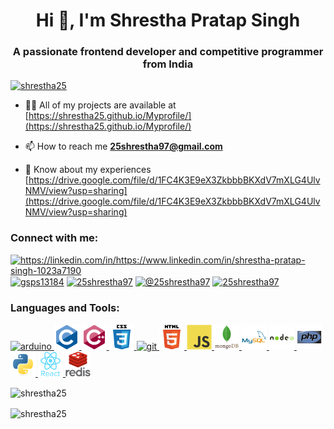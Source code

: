 <h1 align="center">Hi 👋, I'm Shrestha Pratap Singh</h1>
<h3 align="center">A passionate frontend developer and competitive programmer from India</h3>

<p align="left"> <a href="https://github.com/ryo-ma/github-profile-trophy"><img src="https://github-profile-trophy.vercel.app/?username=shrestha25" alt="shrestha25" /></a> </p>

- 👨‍💻 All of my projects are available at [https://shrestha25.github.io/Myprofile/](https://shrestha25.github.io/Myprofile/)

- 📫 How to reach me **25shrestha97@gmail.com**

- 📄 Know about my experiences [https://drive.google.com/file/d/1FC4K3E9eX3ZkbbbBKXdV7mXLG4UlvNMV/view?usp=sharing](https://drive.google.com/file/d/1FC4K3E9eX3ZkbbbBKXdV7mXLG4UlvNMV/view?usp=sharing)

<h3 align="left">Connect with me:</h3>
<p align="left">
<a href="https://linkedin.com/in/https://linkedin.com/in/https://www.linkedin.com/in/shrestha-pratap-singh-1023a7190" target="blank"><img align="center" src="https://raw.githubusercontent.com/rahuldkjain/github-profile-readme-generator/master/src/images/icons/Social/linked-in-alt.svg" alt="https://linkedin.com/in/https://www.linkedin.com/in/shrestha-pratap-singh-1023a7190" height="30" width="40" /></a>
<a href="https://www.codechef.com/users/gsps13184" target="blank"><img align="center" src="https://cdn.jsdelivr.net/npm/simple-icons@3.1.0/icons/codechef.svg" alt="gsps13184" height="30" width="40" /></a>
<a href="https://codeforces.com/profile/25shrestha97" target="blank"><img align="center" src="https://cdn.jsdelivr.net/npm/simple-icons@3.0.1/icons/codeforces.svg" alt="25shrestha97" height="30" width="40" /></a>
<a href="https://www.hackerearth.com/@25shrestha97" target="blank"><img align="center" src="https://raw.githubusercontent.com/rahuldkjain/github-profile-readme-generator/master/src/images/icons/Social/hackerearth.svg" alt="@25shrestha97" height="30" width="40" /></a>
<a href="https://auth.geeksforgeeks.org/user/25shrestha97" target="blank"><img align="center" src="https://raw.githubusercontent.com/rahuldkjain/github-profile-readme-generator/master/src/images/icons/Social/geeks-for-geeks.svg" alt="25shrestha97" height="30" width="40" /></a>
</p>

<h3 align="left">Languages and Tools:</h3>
<p align="left"> <a href="https://www.arduino.cc/" target="_blank"> <img src="https://cdn.worldvectorlogo.com/logos/arduino-1.svg" alt="arduino" width="40" height="40"/> </a> <a href="https://www.cprogramming.com/" target="_blank"> <img src="https://raw.githubusercontent.com/devicons/devicon/master/icons/c/c-original.svg" alt="c" width="40" height="40"/> </a> <a href="https://www.w3schools.com/cpp/" target="_blank"> <img src="https://raw.githubusercontent.com/devicons/devicon/master/icons/cplusplus/cplusplus-original.svg" alt="cplusplus" width="40" height="40"/> </a> <a href="https://www.w3schools.com/css/" target="_blank"> <img src="https://raw.githubusercontent.com/devicons/devicon/master/icons/css3/css3-original-wordmark.svg" alt="css3" width="40" height="40"/> </a> <a href="https://git-scm.com/" target="_blank"> <img src="https://www.vectorlogo.zone/logos/git-scm/git-scm-icon.svg" alt="git" width="40" height="40"/> </a> <a href="https://www.w3.org/html/" target="_blank"> <img src="https://raw.githubusercontent.com/devicons/devicon/master/icons/html5/html5-original-wordmark.svg" alt="html5" width="40" height="40"/> </a> <a href="https://developer.mozilla.org/en-US/docs/Web/JavaScript" target="_blank"> <img src="https://raw.githubusercontent.com/devicons/devicon/master/icons/javascript/javascript-original.svg" alt="javascript" width="40" height="40"/> </a> <a href="https://www.mongodb.com/" target="_blank"> <img src="https://raw.githubusercontent.com/devicons/devicon/master/icons/mongodb/mongodb-original-wordmark.svg" alt="mongodb" width="40" height="40"/> </a> <a href="https://www.mysql.com/" target="_blank"> <img src="https://raw.githubusercontent.com/devicons/devicon/master/icons/mysql/mysql-original-wordmark.svg" alt="mysql" width="40" height="40"/> </a> <a href="https://nodejs.org" target="_blank"> <img src="https://raw.githubusercontent.com/devicons/devicon/master/icons/nodejs/nodejs-original-wordmark.svg" alt="nodejs" width="40" height="40"/> </a> <a href="https://www.php.net" target="_blank"> <img src="https://raw.githubusercontent.com/devicons/devicon/master/icons/php/php-original.svg" alt="php" width="40" height="40"/> </a> <a href="https://www.python.org" target="_blank"> <img src="https://raw.githubusercontent.com/devicons/devicon/master/icons/python/python-original.svg" alt="python" width="40" height="40"/> </a> <a href="https://reactjs.org/" target="_blank"> <img src="https://raw.githubusercontent.com/devicons/devicon/master/icons/react/react-original-wordmark.svg" alt="react" width="40" height="40"/> </a> <a href="https://redis.io" target="_blank"> <img src="https://raw.githubusercontent.com/devicons/devicon/master/icons/redis/redis-original-wordmark.svg" alt="redis" width="40" height="40"/> </a> </p>

<p><img align="center" src="https://github-readme-stats.vercel.app/api/top-langs?username=shrestha25&show_icons=true&locale=en&layout=compact" alt="shrestha25" /></p>

<p><img align="center" src="https://github-readme-streak-stats.herokuapp.com/?user=shrestha25&" alt="shrestha25" /></p>
